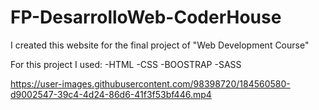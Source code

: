 # FP-DesarrolloWeb-CoderHouse

I created this website for the final project of "Web Development Course"

For this project I used:
-HTML
-CSS
-BOOSTRAP
-SASS

https://user-images.githubusercontent.com/98398720/184560580-d9002547-39c4-4d24-86d6-41f3f53bf446.mp4

